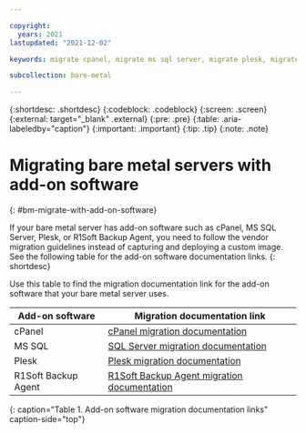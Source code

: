 ```yaml
---

copyright:
  years: 2021
lastupdated: "2021-12-02"

keywords: migrate cpanel, migrate ms sql server, migrate plesk, migrate r1soft, migrate bare metal server, migrate bare metal, migrate addon, migrate add on, migrate software

subcollection: bare-metal

---
```


{:shortdesc: .shortdesc}
{:codeblock: .codeblock}
{:screen: .screen}
{:external: target="_blank" .external}
{:pre: .pre}
{:table: .aria-labeledby="caption"}
{:important: .important}
{:tip: .tip}
{:note: .note}

# Migrating bare metal servers with add-on software
{: #bm-migrate-with-add-on-software}

If your bare metal server has add-on software such as cPanel, MS SQL Server, Plesk, or R1Soft Backup Agent, you need to follow the vendor migration guidelines instead of capturing and deploying a custom image. See the following table for the add-on software documentation links.
{: shortdesc}

Use this table to find the migration documentation link for the add-on software that your bare metal server uses. 

| Add-on software | Migration documentation link |
| ----- | ----- |
| cPanel | [cPanel migration documentation](https://docs.cpanel.net/whm/transfers/transfer-tool/) |
| MS SQL | [SQL Server migration documentation](https://docs.microsoft.com/en-us/sql/sql-server/migrate/?view=sql-server-ver15) |
| Plesk | [Plesk migration documentation](https://docs.plesk.com/en-US/onyx/migration-guide/migrating-from-supported-hosting-platfoms/migrating-via-the-plesk-interface.75721/) |
| R1Soft Backup Agent | [R1Soft Backup Agent migration documentation](http://wiki.r1soft.com/display/ServerBackup/Migrate+Server+Backup+Manager) |
{: caption="Table 1. Add-on software migration documentation links" caption-side="top"}
